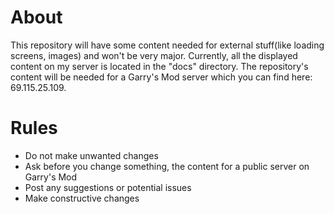 # About
<html>
	This repository will have some content needed for external stuff(like loading screens, images) and won't be very major. Currently, all the displayed content on my server is located in the "docs" directory. The repository's content will be needed for a Garry's Mod server which you can find here: 69.115.25.109.

# Rules
<html>
	<ul>
		<li>Do not make unwanted changes</li>
		<li>Ask before you change something, the content for a public server on Garry's Mod</li>
		<li>Post any suggestions or potential issues</li>
		<li>Make constructive changes</li>
	</ul>
</html>
